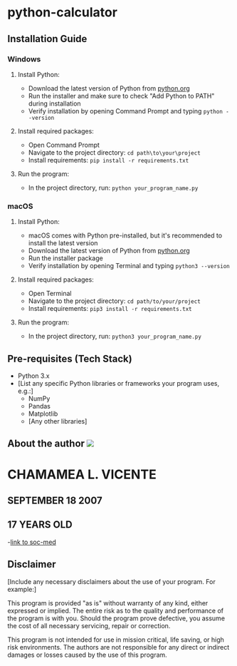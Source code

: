 # python-calculator

## Installation Guide

### Windows

1. Install Python:
   - Download the latest version of Python from [python.org](https://www.python.org/downloads/windows/)
   - Run the installer and make sure to check "Add Python to PATH" during installation
   - Verify installation by opening Command Prompt and typing `python --version`

2. Install required packages:
   - Open Command Prompt
   - Navigate to the project directory: `cd path\to\your\project`
   - Install requirements: `pip install -r requirements.txt`

3. Run the program:
   - In the project directory, run: `python your_program_name.py`

### macOS

1. Install Python:
   - macOS comes with Python pre-installed, but it's recommended to install the latest version
   - Download the latest version of Python from [python.org](https://www.python.org/downloads/mac-osx/)
   - Run the installer package
   - Verify installation by opening Terminal and typing `python3 --version`

2. Install required packages:
   - Open Terminal
   - Navigate to the project directory: `cd path/to/your/project`
   - Install requirements: `pip3 install -r requirements.txt`

3. Run the program:
   - In the project directory, run: `python3 your_program_name.py`

## Pre-requisites (Tech Stack)

- Python 3.x
- [List any specific Python libraries or frameworks your program uses, e.g.:]
  - NumPy
  - Pandas
  - Matplotlib
  - [Any other libraries]

## About the author ![](https://www.facebook.com/messenger_media/?attachment_id=874461834861344&message_id=mid.%24cAABbADDkqyWYyZMMHWSmE2tkT7gq&thread_id=100056378420005)
   # CHAMAMEA L. VICENTE
   ## SEPTEMBER 18 2007
   ## 17 YEARS OLD
   -[link to soc-med](https://www.facebook.com/chamamea.vicente?mibextid=ZbWKwL)

## Disclaimer

[Include any necessary disclaimers about the use of your program. For example:]

This program is provided "as is" without warranty of any kind, either expressed or implied. The entire risk as to the quality and performance of the program is with you. Should the program prove defective, you assume the cost of all necessary servicing, repair or correction.

This program is not intended for use in mission critical, life saving, or high risk environments. The authors are not responsible for any direct or indirect damages or losses caused by the use of this program.
